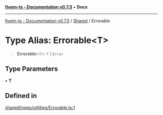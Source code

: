 [**fivem-ts - Documentation v0.7.5**](../../../README.md) • **Docs**

***

[fivem-ts - Documentation v0.7.5](../../../README.md) / [Shared](../README.md) / Errorable

# Type Alias: Errorable\<T\>

> **Errorable**\<`T`\>: `T` \| `Error`

## Type Parameters

• **T**

## Defined in

[shared/types/utilities/Errorable.ts:1](https://github.com/Purpose-Dev/fivem-ts/blob/main/src/shared/types/utilities/Errorable.ts#L1)
